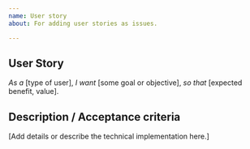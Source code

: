 ```yaml
---
name: User story
about: For adding user stories as issues.

---
```


## User Story
*As a* [type of user], *I want* [some goal or objective], *so that* [expected benefit, value].

## Description / Acceptance criteria
[Add details or describe the technical implementation here.]
